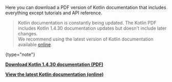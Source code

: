 [//]: # (title: Kotlin documentation as PDF)

Here you can download a PDF version of Kotlin documentation that includes everything except tutorials and API reference.

>Kotlin documentation is constantly being updated. The Kotlin PDF includes Kotlin 1.4.30 documentation updates but doesn't include later changes.  
>We recommend using the latest version of Kotlin documentation available [online](home.md).
>
{type="note"}

**[Download Kotlin 1.4.30 documentation (PDF)](https://kotlinlang.org/docs/kotlin-reference.pdf)**

**[View the latest Kotlin documentation (online)](home.md)**